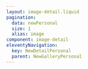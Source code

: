 ```yaml
---
layout: image-detail.liquid
pagination:
  data: newPersonal
  size: 1
  alias: image
component: image-detail
eleventyNavigation:
  key: NewDetailPersonal
  parent: NewGalleryPersonal
---
```

